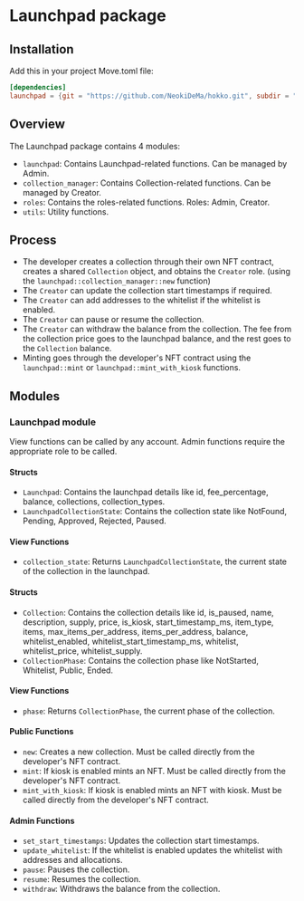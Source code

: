 # Launchpad package

## Installation
Add this in your project Move.toml file:
```toml 
[dependencies]
launchpad = {git = "https://github.com/NeokiDeMa/hokko.git", subdir = "launchpad", rev = "main"}

```

## Overview

The Launchpad package contains 4 modules:

- `launchpad`: Contains Launchpad-related functions. Can be managed by Admin.
- `collection_manager`: Contains Collection-related functions. Can be managed by Creator.
- `roles`: Contains the roles-related functions. Roles: Admin, Creator.
- `utils`: Utility functions.

## Process

- The developer creates a collection through their own NFT contract, creates a shared `Collection` object, and obtains
  the `Creator` role. (using the `launchpad::collection_manager::new` function)
- The `Creator` can update the collection start timestamps if required.
- The `Creator` can add addresses to the whitelist if the whitelist is enabled.
- The `Creator` can pause or resume the collection.
- The `Creator` can withdraw the balance from the collection. The fee from the collection price goes to the launchpad
  balance, and the rest goes to the `Collection` balance.
- Minting goes through the developer's NFT contract using the `launchpad::mint` or `launchpad::mint_with_kiosk`
  functions.

## Modules

### Launchpad module

View functions can be called by any account. Admin functions require the appropriate role to be called.

#### Structs

- `Launchpad`: Contains the launchpad details like id, fee_percentage, balance, collections, collection_types.
- `LaunchpadCollectionState`: Contains the collection state like NotFound, Pending, Approved, Rejected, Paused.

#### View Functions

- `collection_state`: Returns `LaunchpadCollectionState`, the current state of the collection in the launchpad.

#### Structs

- `Collection`: Contains the collection details like id, is_paused, name, description, supply, price, is_kiosk,
  start_timestamp_ms, item_type, items, max_items_per_address, items_per_address, balance, whitelist_enabled,
  whitelist_start_timestamp_ms, whitelist, whitelist_price, whitelist_supply.
- `CollectionPhase`: Contains the collection phase like NotStarted, Whitelist, Public, Ended.

#### View Functions

- `phase`: Returns `CollectionPhase`, the current phase of the collection.

#### Public Functions

- `new`: Creates a new collection. Must be called directly from the developer's NFT contract.
- `mint`: If kiosk is enabled mints an NFT. Must be called directly from the developer's NFT contract.
- `mint_with_kiosk`: If kiosk is enabled mints an NFT with kiosk. Must be called directly from the developer's NFT
  contract.

#### Admin Functions

- `set_start_timestamps`: Updates the collection start timestamps.
- `update_whitelist`: If the whitelist is enabled updates the whitelist with addresses and allocations.
- `pause`: Pauses the collection.
- `resume`: Resumes the collection.
- `withdraw`: Withdraws the balance from the collection.
